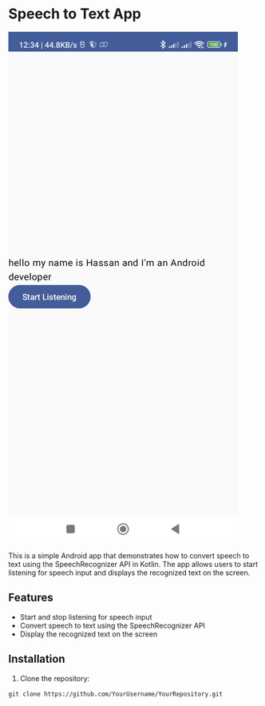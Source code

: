 # Speech to Text App

![Speech to Text App](https://github.com/BazaiHassan/images/blob/main/speechapp/speech-to-text.jpg)

This is a simple Android app that demonstrates how to convert speech to text using the SpeechRecognizer API in Kotlin. The app allows users to start listening for speech input and displays the recognized text on the screen.

## Features

- Start and stop listening for speech input
- Convert speech to text using the SpeechRecognizer API
- Display the recognized text on the screen

## Installation

1. Clone the repository:

```shell
git clone https://github.com/YourUsername/YourRepository.git
